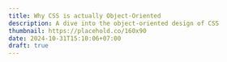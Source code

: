 ```yaml
---
title: Why CSS is actually Object-Oriented
description: A dive into the object-oriented design of CSS
thumbnail: https://placehold.co/160x90
date: 2024-10-31T15:10:06+07:00
draft: true
---
```


